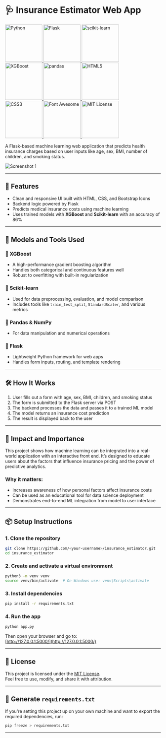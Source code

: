 # 🩺 Insurance Estimator Web App
<p>
  <a href="https://www.python.org/">
    <img src="https://img.shields.io/badge/Python-3.8%2B-blue?style=flat-square&logo=python" alt="Python" width="120"/>
  </a>
  <a href="https://flask.palletsprojects.com/">
    <img src="https://img.shields.io/badge/Flask-2.0%2B-grey?style=flat-square&logo=flask" alt="Flask" width="120"/>
  </a>
  <a href="https://scikit-learn.org/">
    <img src="https://img.shields.io/badge/scikit--learn-1.6.1-green?style=flat-square&logo=scikit-learn" alt="scikit-learn" width="120"/>
  </a>
  <br>
  <a href="https://xgboost.ai/">
    <img src="https://img.shields.io/badge/XGBoost-2.0%2B-red?style=flat-square&logo=xgboost" alt="XGBoost" width="120"/>
  </a>
  <a href="https://pandas.pydata.org/">
    <img src="https://img.shields.io/badge/pandas-1.5.3-blue?style=flat-square&logo=pandas" alt="pandas" width="120"/>
  </a>
  <a href="https://developer.mozilla.org/en-US/docs/Web/Guide/HTML/HTML5">
    <img src="https://img.shields.io/badge/HTML5-E34F26-orange?style=flat-square&logo=html5" alt="HTML5" width="120"/>
  </a>
  <br>
  <a href="https://developer.mozilla.org/en-US/docs/Web/CSS">
    <img src="https://img.shields.io/badge/CSS3-1572B6-blue?style=flat-square&logo=css3" alt="CSS3" width="120"/>
  </a>
  <a href="https://fontawesome.com/">
    <img src="https://img.shields.io/badge/Font_Awesome-6.5.0-purple?style=flat-square&logo=fontawesome" alt="Font Awesome" width="120"/>
  </a>
  <a href="https://opensource.org/licenses/MIT">
    <img src="https://img.shields.io/badge/License-MIT-green?style=flat-square" alt="MIT License" width="120"/>
  </a>
</p>


A Flask-based machine learning web application that predicts  health insurance charges based on user inputs like age, sex, BMI, number of children, and smoking status.

![Screenshot 1](screenshot1.png)  


---

## 🚀 Features

- Clean and responsive UI built with HTML, CSS, and Bootstrap Icons  
- Backend logic powered by Flask  
- Predicts medical insurance costs using machine learning  
- Uses trained models with **XGBoost** and **Scikit-learn** with an accuracy of 86%

---

## 🧠 Models and Tools Used

### 🔸 XGBoost
- A high-performance gradient boosting algorithm  
- Handles both categorical and continuous features well  
- Robust to overfitting with built-in regularization

### 🔸 Scikit-learn
- Used for data preprocessing, evaluation, and model comparison  
- Includes tools like `train_test_split`, `StandardScaler`, and various metrics

### 🔸 Pandas & NumPy
- For data manipulation and numerical operations

### 🔸 Flask
- Lightweight Python framework for web apps  
- Handles form inputs, routing, and template rendering

---

## 🛠 How It Works

1. User fills out a form with age, sex, BMI, children, and smoking status  
2. The form is submitted to the Flask server via POST  
3. The backend processes the data and passes it to a trained ML model  
4. The model returns an insurance cost prediction  
5. The result is displayed back to the user

---

## 🎯 Impact and Importance

This project shows how machine learning can be integrated into a real-world application with an interactive front end. It’s designed to educate users about the factors that influence insurance pricing and the power of predictive analytics.

### Why it matters:
- Increases awareness of how personal factors affect insurance costs  
- Can be used as an educational tool for data science deployment  
- Demonstrates end-to-end ML integration from model to user interface

---

## 📦 Setup Instructions

### 1. Clone the repository
```bash
git clone https://github.com/<your-username>/insurance_estimator.git
cd insurance_estimator
```

### 2. Create and activate a virtual environment
```bash
python3 -m venv venv
source venv/bin/activate  # On Windows use: venv\Scripts\activate
```

### 3. Install dependencies
```bash
pip install -r requirements.txt
```

### 4. Run the app
```bash
python app.py
```

Then open your browser and go to:  
[http://127.0.0.1:5000/](http://127.0.0.1:5000/)

---

## 📜 License

This project is licensed under the [MIT License](https://opensource.org/licenses/MIT).  
Feel free to use, modify, and share it with attribution.

---

## 📌 Generate `requirements.txt`

If you're setting this project up on your own machine and want to export the required dependencies, run:
```bash
pip freeze > requirements.txt
```

---

